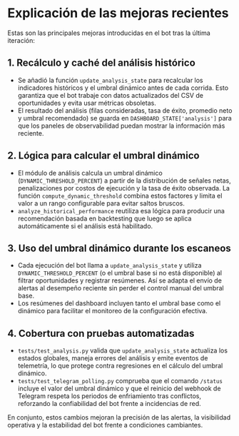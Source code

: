 # Explicación de las mejoras recientes

Estas son las principales mejoras introducidas en el bot tras la última iteración:

## 1. Recálculo y caché del análisis histórico
- Se añadió la función `update_analysis_state` para recalcular los indicadores históricos y el umbral dinámico antes de cada corrida. Esto garantiza que el bot trabaje con datos actualizados del CSV de oportunidades y evita usar métricas obsoletas.
- El resultado del análisis (filas consideradas, tasa de éxito, promedio neto y umbral recomendado) se guarda en `DASHBOARD_STATE['analysis']` para que los paneles de observabilidad puedan mostrar la información más reciente.

## 2. Lógica para calcular el umbral dinámico
- El módulo de análisis calcula un umbral dinámico (`DYNAMIC_THRESHOLD_PERCENT`) a partir de la distribución de señales netas, penalizaciones por costos de ejecución y la tasa de éxito observada. La función `compute_dynamic_threshold` combina estos factores y limita el valor a un rango configurable para evitar saltos bruscos.
- `analyze_historical_performance` reutiliza esa lógica para producir una recomendación basada en backtesting que luego se aplica automáticamente si el análisis está habilitado.

## 3. Uso del umbral dinámico durante los escaneos
- Cada ejecución del bot llama a `update_analysis_state` y utiliza `DYNAMIC_THRESHOLD_PERCENT` (o el umbral base si no está disponible) al filtrar oportunidades y registrar resúmenes. Así se adapta el envío de alertas al desempeño reciente sin perder el control manual del umbral base.
- Los resúmenes del dashboard incluyen tanto el umbral base como el dinámico para facilitar el monitoreo de la configuración efectiva.

## 4. Cobertura con pruebas automatizadas
- `tests/test_analysis.py` valida que `update_analysis_state` actualiza los estados globales, maneja errores del análisis y emite eventos de telemetría, lo que protege contra regresiones en el cálculo del umbral dinámico.
- `tests/test_telegram_polling.py` comprueba que el comando `/status` incluye el valor del umbral dinámico y que el reinicio del webhook de Telegram respeta los periodos de enfriamiento tras conflictos, reforzando la confiabilidad del bot frente a incidencias de red.

En conjunto, estos cambios mejoran la precisión de las alertas, la visibilidad operativa y la estabilidad del bot frente a condiciones cambiantes.

